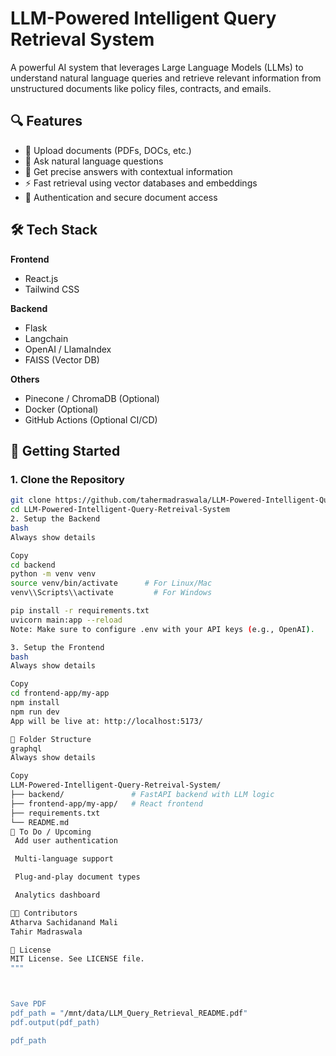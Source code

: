 
# LLM-Powered Intelligent Query Retrieval System

A powerful AI system that leverages Large Language Models (LLMs) to understand natural language queries and retrieve relevant information from unstructured documents like policy files, contracts, and emails.

## 🔍 Features

- 📄 Upload documents (PDFs, DOCs, etc.)
- 🤖 Ask natural language questions
- 🧠 Get precise answers with contextual information
- ⚡ Fast retrieval using vector databases and embeddings
- 🔐 Authentication and secure document access

## 🛠️ Tech Stack

**Frontend**
- React.js
- Tailwind CSS

**Backend**
- Flask
- Langchain
- OpenAI / LlamaIndex
- FAISS (Vector DB)

**Others**
- Pinecone / ChromaDB (Optional)
- Docker (Optional)
- GitHub Actions (Optional CI/CD)

## 🚀 Getting Started

### 1. Clone the Repository

```bash
git clone https://github.com/tahermadraswala/LLM-Powered-Intelligent-Query-Retreival-System.git
cd LLM-Powered-Intelligent-Query-Retreival-System
2. Setup the Backend
bash
Always show details

Copy
cd backend
python -m venv venv
source venv/bin/activate      # For Linux/Mac
venv\\Scripts\\activate         # For Windows

pip install -r requirements.txt
uvicorn main:app --reload
Note: Make sure to configure .env with your API keys (e.g., OpenAI).

3. Setup the Frontend
bash
Always show details

Copy
cd frontend-app/my-app
npm install
npm run dev
App will be live at: http://localhost:5173/

📁 Folder Structure
graphql
Always show details

Copy
LLM-Powered-Intelligent-Query-Retreival-System/
├── backend/               # FastAPI backend with LLM logic
├── frontend-app/my-app/   # React frontend
├── requirements.txt
└── README.md
📌 To Do / Upcoming
 Add user authentication

 Multi-language support

 Plug-and-play document types

 Analytics dashboard

👨‍💻 Contributors
Atharva Sachidanand Mali
Tahir Madraswala

📄 License
MIT License. See LICENSE file.
"""



Save PDF
pdf_path = "/mnt/data/LLM_Query_Retrieval_README.pdf"
pdf.output(pdf_path)

pdf_path

